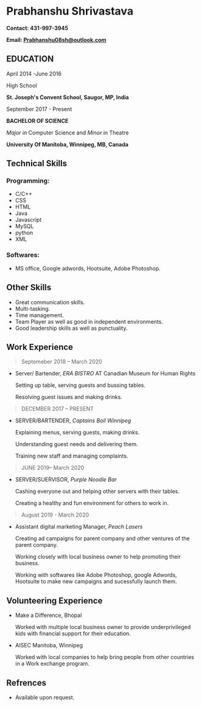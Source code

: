 # Prabhanshu Shrivastava
__Contact: 431-997-3945__

**Email: Prabhanshu08sh@outlook.com** 

## EDUCATION

April 2014 -June 2016

High School 

**St. Joseph's Convent School, Saugor, MP, India**

September 2017 - Present

**BACHELOR OF SCIENCE**

*Major* in Computer Science and *Minor* in Theatre

**University Of Manitoba, Winnipeg, MB, Canada**


## Technical Skills
### Programming:
* C/C++  
* CSS
* HTML
* Java
* Javascript
* MySQL
* python
* XML 

### Softwares:
* MS office, Google adwords, Hootsuite, Adobe Photoshop.


## Other Skills
*	Great communication skills.
*	Multi-tasking.
*   Time management.
*	Team Player as well as good in independent environments.
*	Good leadership skills as well as punctuality.

##  Work Experience

>Septemeber 2018 – March 2020

* Server/ Bartender, *ERA BISTRO* AT Canadian Museum for Human Rights

    Setting up table, serving  guests and bussing tables.
    
    Resolving guest issues and making drinks.

>DECEMBER 2017 – PRESENT

* SERVER/BARTENDER, *Captains Boil Winnipeg*
    
    Explaining menus, serving guests, making drinks.
    
    Understanding guest needs and delivering them.
    
    Training new staff and managing complaints.
    

>JUNE 2019– March 2020

*   SERVER/SUERVISOR, *Purple Noodle Bar*
    
    Cashing everyone out and helping other servers with their tables.        
    
    Creating a healthy and fun environment for others to work in.

> August 2019 - March 2020 

* Assistant digital marketing Manager, *Peach Lasers*

    Creating ad campaigns for parent company and other ventures of the parent company.
    
    Working closely with local business owner to help promoting their      business.
    
    Working with softwares like Adobe Photoshop, google Adwords, Hootsuite to make new campaigns and sucessfully launch them. 

##  Volunteering Experience

* Make a Difference, Bhopal
    
    Worked with multiple local business owner to provide underprivileged kids with financial support for their education.  
    
* AISEC Manitoba, Winnipeg

    Worked with local companies to help bring people from other countries in a Work exchange program.
    
    
##  Refrences

* Available upon request.

